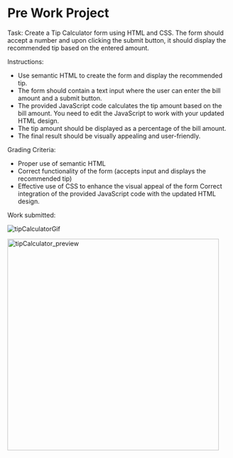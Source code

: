 # Pre Work Project

Task: Create a Tip Calculator form using HTML and CSS. The form should accept a number and upon clicking the submit button, it should display the recommended tip based on the entered amount.

Instructions:

- Use semantic HTML to create the form and display the recommended tip.
- The form should contain a text input where the user can enter the bill amount and a submit button.
- The provided JavaScript code calculates the tip amount based on the bill amount. You need to edit the JavaScript to work with your updated HTML design.
- The tip amount should be displayed as a percentage of the bill amount.
- The final result should be visually appealing and user-friendly.

Grading Criteria:

- Proper use of semantic HTML
- Correct functionality of the form (accepts input and displays the recommended tip)
- Effective use of CSS to enhance the visual appeal of the form
Correct integration of the provided JavaScript code with the updated HTML design.

Work submitted:

![tipCalculatorGif](https://github.com/younghyunlee22/tipCalculator/assets/115119107/6ddfcb57-8ed2-4735-ba89-2224a4a6c571)

<img width="476" alt="tipCalculator_preview" src="https://github.com/younghyunlee22/tipCalculator/assets/115119107/da01681d-20e0-4f0b-b62f-4740a047d9c0">
